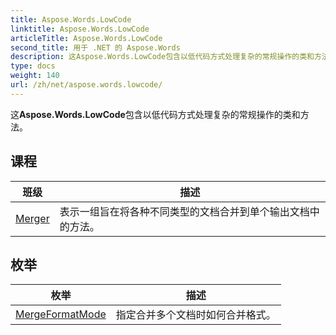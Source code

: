 ```yaml
---
title: Aspose.Words.LowCode
linktitle: Aspose.Words.LowCode
articleTitle: Aspose.Words.LowCode
second_title: 用于 .NET 的 Aspose.Words
description: 这Aspose.Words.LowCode包含以低代码方式处理复杂的常规操作的类和方法 在 C#.
type: docs
weight: 140
url: /zh/net/aspose.words.lowcode/
---
```

这**Aspose.Words.LowCode**包含以低代码方式处理复杂的常规操作的类和方法。

## 课程

| 班级 | 描述 |
| --- | --- |
| [Merger](./merger/) | 表示一组旨在将各种不同类型的文档合并到单个输出文档中的方法。 |
## 枚举

| 枚举 | 描述 |
| --- | --- |
| [MergeFormatMode](./mergeformatmode/) | 指定合并多个文档时如何合并格式。 |
